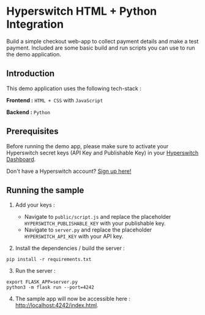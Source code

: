 # Hyperswitch HTML + Python Integration

Build a simple checkout web-app to collect payment details and make a test payment. Included are some basic build and run scripts you can use to run the demo application.

## Introduction

This demo application uses the following tech-stack :

**Frontend :** `HTML + CSS` with `JavaScript`

**Backend :** `Python`  

## Prerequisites

Before running the demo app, please make sure to activate your Hyperswitch secret keys (API Key and Publishable Key) in your [Hyperswitch Dashboard](https://app.hyperswitch.io/developers). 

Don't have a Hyperswitch account? [Sign up here!](https://app.hyperswitch.io/register) 

## Running the sample

1. Add your keys :
    - Navigate to `public/script.js` and replace the placeholder `HYPERSWITCH_PUBLISHABLE_KEY` with your publishable key.
    - Navigate to `server.py` and replace the placeholder `HYPERSWITCH_API_KEY` with your API key.
  
2. Install the dependencies / build the server : 

~~~
pip install -r requirements.txt
~~~

3. Run the server :
~~~
export FLASK_APP=server.py
python3 -m flask run --port=4242
~~~

4. The sample app will now be accessible here : [http://localhost:4242/index.html](http://localhost:4242/index.html).
